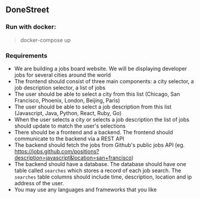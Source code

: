 ## DoneStreet

### Run with docker:

> docker-compose up


### Requirements

- We are building a jobs board website. We will be displaying developer jobs for several cities around the world
- The frontend should consist of three main components: a city selector, a job description selector, a list of jobs
- The user should be able to select a city from this list (Chicago, San Francisco, Phoenix, London, Beijing, Paris)
- The user should be able to select a job description from this list (Javascript, Java, Python, React, Ruby, Go)
- When the user selects a city or selects a job description the list of jobs should update to match the user's selections
- There should be a frontend and a backend. The frontend should communicate to the backend via a REST API
- The backend should fetch the jobs from Github's public jobs API (eg. https://jobs.github.com/positions?description=javascript&location=san+francisco)
- The backend should have a database. The database should have one table called `searches` which stores a record of each job search. The `searches` table columns should include time, description, location and ip address of the user.
- You may use any languages and frameworks that you like
